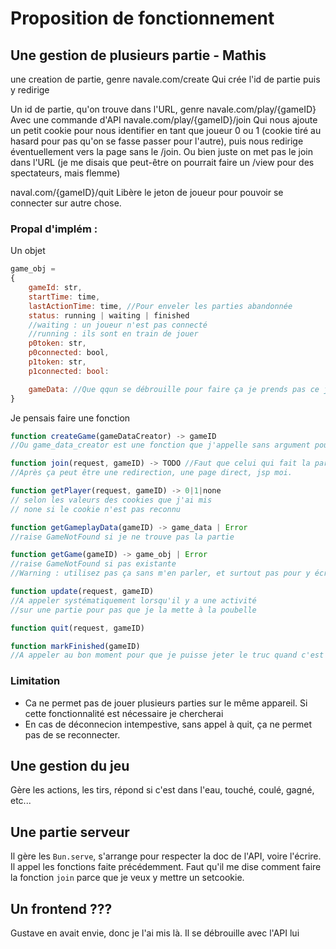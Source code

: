 # Proposition de fonctionnement

## Une gestion de plusieurs partie - Mathis

une creation de partie, genre
navale.com/create
Qui crée l'id de partie puis y redirige

Un id de partie, qu'on trouve dans l'URL, genre
navale.com/play/{gameID}
Avec une commande d'API
navale.com/play/{gameID}/join
Qui nous ajoute un petit cookie pour nous identifier en tant que joueur 0 ou 1 (cookie tiré au hasard pour pas qu'on se fasse passer pour l'autre), puis nous redirige éventuellement vers la page sans le /join. Ou bien juste on met pas le join dans l'URL (je me disais que peut-être on pourrait faire un /view pour des spectateurs, mais flemme)

naval.com/{gameID}/quit
Libère le jeton de joueur pour pouvoir se connecter sur autre chose.


### Propal d'implém :
Un objet
```js
game_obj =
{
	gameId: str,
	startTime: time,
	lastActionTime: time, //Pour enveler les parties abandonnée
	status: running | waiting | finished
	//waiting : un joueur n'est pas connecté
	//running : ils sont en train de jouer
	p0token: str,
	p0connected: bool,
	p1token: str,
	p1connected: bool:

	gameData: //Que qqun se débrouille pour faire ça je prends pas ce job
}
```
Je pensais faire une fonction
```js
function createGame(gameDataCreator) -> gameID
//Ou game_data_creator est une fonction que j'appelle sans argument pour instancier gameData

function join(request, gameID) -> TODO //Faut que celui qui fait la partie serveur dessous me dise comment il veut faire parce que là le but est de faire un setcookie.
//Après ça peut être une redirection, une page direct, jsp moi.

function getPlayer(request, gameID) -> 0|1|none
// selon les valeurs des cookies que j'ai mis
// none si le cookie n'est pas reconnu

function getGameplayData(gameID) -> game_data | Error
//raise GameNotFound si je ne trouve pas la partie

function getGame(gameID) -> game_obj | Error
//raise GameNotFound si pas existante
//Warning : utilisez pas ça sans m'en parler, et surtout pas pour y écrire

function update(request, gameID)
//A appeler systématiquement lorsqu'il y a une activité
//sur une partie pour pas que je la mette à la poubelle

function quit(request, gameID)

function markFinished(gameID)
//A appeler au bon moment pour que je puisse jeter le truc quand c'est fini.
```




### Limitation
* Ca ne permet pas de jouer plusieurs parties sur le même appareil. Si cette fonctionnalité est nécessaire je chercherai
* En cas de déconnecion intempestive, sans appel à quit, ça ne permet pas de se reconnecter.

## Une gestion du jeu
Gère les actions, les tirs, répond si c'est dans l'eau, touché, coulé, gagné, etc...

## Une partie serveur
Il gère les `Bun.serve`, s'arrange pour respecter la doc de l'API, voire l'écrire. Il appel les fonctions faite précédemment.
Faut qu'il me dise comment faire la fonction `join` parce que je veux y mettre un setcookie.

## Un frontend ???
Gustave en avait envie, donc je l'ai mis là.
Il se débrouille avec l'API lui
